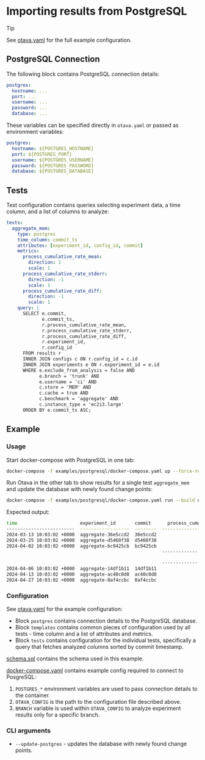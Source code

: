 <!--
 Licensed under the Apache License, Version 2.0 (the "License");
 you may not use this file except in compliance with the License.
 You may obtain a copy of the License at

    http://www.apache.org/licenses/LICENSE-2.0

 Unless required by applicable law or agreed to in writing, software
 distributed under the License is distributed on an "AS IS" BASIS,
 WITHOUT WARRANTIES OR CONDITIONS OF ANY KIND, either express or implied.
 See the License for the specific language governing permissions and
 limitations under the License.
 -->

# Importing results from PostgreSQL

> [!TIP]
> See [otava.yaml](../examples/postgresql/otava.yaml) for the full example configuration.

## PostgreSQL Connection
The following block contains PostgreSQL connection details:

```yaml
postgres:
  hostname: ...
  port: ...
  username: ...
  password: ...
  database: ...
```

These variables can be specified directly in `otava.yaml` or passed as environment variables:

```yaml
postgres:
  hostname: ${POSTGRES_HOSTNAME}
  port: ${POSTGRES_PORT}
  username: ${POSTGRES_USERNAME}
  password: ${POSTGRES_PASSWORD}
  database: ${POSTGRES_DATABASE}
```

## Tests

Test configuration contains queries selecting experiment data, a time column, and a list of columns to analyze:

```yaml
tests:
  aggregate_mem:
    type: postgres
    time_column: commit_ts
    attributes: [experiment_id, config_id, commit]
    metrics:
      process_cumulative_rate_mean:
        direction: 1
        scale: 1
      process_cumulative_rate_stderr:
        direction: -1
        scale: 1
      process_cumulative_rate_diff:
        direction: -1
        scale: 1
    query: |
      SELECT e.commit,
             e.commit_ts,
             r.process_cumulative_rate_mean,
             r.process_cumulative_rate_stderr,
             r.process_cumulative_rate_diff,
             r.experiment_id,
             r.config_id
      FROM results r
      INNER JOIN configs c ON r.config_id = c.id
      INNER JOIN experiments e ON r.experiment_id = e.id
      WHERE e.exclude_from_analysis = false AND
            e.branch = 'trunk' AND
            e.username = 'ci' AND
            c.store = 'MEM' AND
            c.cache = true AND
            c.benchmark = 'aggregate' AND
            c.instance_type = 'ec2i3.large'
      ORDER BY e.commit_ts ASC;
```

## Example

### Usage

Start docker-compose with PostgreSQL in one tab:

```bash
docker-compose -f examples/postgresql/docker-compose.yaml up --force-recreate --always-recreate-deps --renew-anon-volumes
````

Run Otava in the other tab to show results for a single test `aggregate_mem` and update the database with newly found change points:

```bash
docker-compose -f examples/postgresql/docker-compose.yaml run --build otava bin/otava analyze aggregate_mem --update-postgres
```

Expected output:

```bash                                                                                                                                                                                                       0.0s
time                       experiment_id       commit      process_cumulative_rate_mean    process_cumulative_rate_stderr    process_cumulative_rate_diff
-------------------------  ------------------  --------  ------------------------------  --------------------------------  ------------------------------
2024-03-13 10:03:02 +0000  aggregate-36e5ccd2  36e5ccd2                           61160                              2052                           13558
2024-03-25 10:03:02 +0000  aggregate-d5460f38  d5460f38                           60160                              2142                           13454
2024-04-02 10:03:02 +0000  aggregate-bc9425cb  bc9425cb                           60960                              2052                           13053
                                                         ······························
                                                                                  -5.6%
                                                         ······························
2024-04-06 10:03:02 +0000  aggregate-14df1b11  14df1b11                           57123                              2052                           14052
2024-04-13 10:03:02 +0000  aggregate-ac40c0d8  ac40c0d8                           57980                              2052                           13521
2024-04-27 10:03:02 +0000  aggregate-0af4ccbc  0af4ccbc                           56950                              2052                           13532
```

### Configuration

See [otava.yaml](../examples/postgresql/otava.yaml) for the example configuration:
* Block `postgres` contains connection details to the PostgreSQL database.
* Block `templates` contains common pieces of configuration used by all tests - time column and a list of attributes and metrics.
* Block `tests` contains configuration for the individual tests, specifically a query that fetches analyzed columns sorted by commit timestamp.

[schema.sql](../examples/postgresql/init-db/schema.sql) contains the schema used in this example.

[docker-compose.yaml](../examples/postgresql/docker-compose.yaml) contains example config required to connect to PosgreSQL:
1. `POSTGRES_*` environment variables are used to pass connection details to the container.
2. `OTAVA_CONFIG` is the path to the configuration file described above.
3. `BRANCH` variable is used within `OTAVA_CONFIG` to analyze experiment results only for a specific branch.


### CLI arguments

* `--update-postgres` - updates the database with newly found change points.
